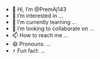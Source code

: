- 👋 Hi, I’m @PremAj143
- 👀 I’m interested in ...
- 🌱 I’m currently learning ...
- 💞️ I’m looking to collaborate on ...
- 📫 How to reach me ...
- 😄 Pronouns: ...
- ⚡ Fun fact: ...

<!---
PremAj143/PremAj143 is a ✨ special ✨ repository because its `README.md` (this file) appears on your GitHub profile.
You can click the Preview link to take a look at your changes.
-
